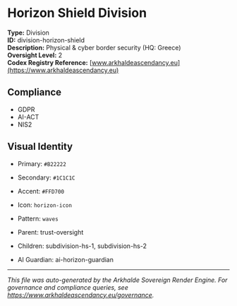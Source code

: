 # Horizon Shield Division

**Type:** Division  
**ID:** division-horizon-shield  
**Description:** Physical & cyber border security (HQ: Greece)  
**Oversight Level:** 2  
**Codex Registry Reference:** [www.arkhaldeascendancy.eu](https://www.arkhaldeascendancy.eu)

## Compliance

- GDPR
- AI-ACT
- NIS2

## Visual Identity

- Primary: `#B22222`
- Secondary: `#1C1C1C`
- Accent: `#FFD700`
- Icon: `horizon-icon`
- Pattern: `waves`


- Parent: trust-oversight
- Children: subdivision-hs-1, subdivision-hs-2
- AI Guardian: ai-horizon-guardian

---

*This file was auto-generated by the Arkhalde Sovereign Render Engine. For governance and compliance queries, see https://www.arkhaldeascendancy.eu/governance.*